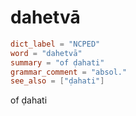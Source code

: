 # dahetvā

``` toml
dict_label = "NCPED"
word = "dahetvā"
summary = "of ḍahati"
grammar_comment = "absol."
see_also = ["ḍahati"]
```

of ḍahati

